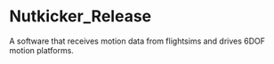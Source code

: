 # Nutkicker_Release
A software that receives motion data from flightsims and drives 6DOF motion platforms.

